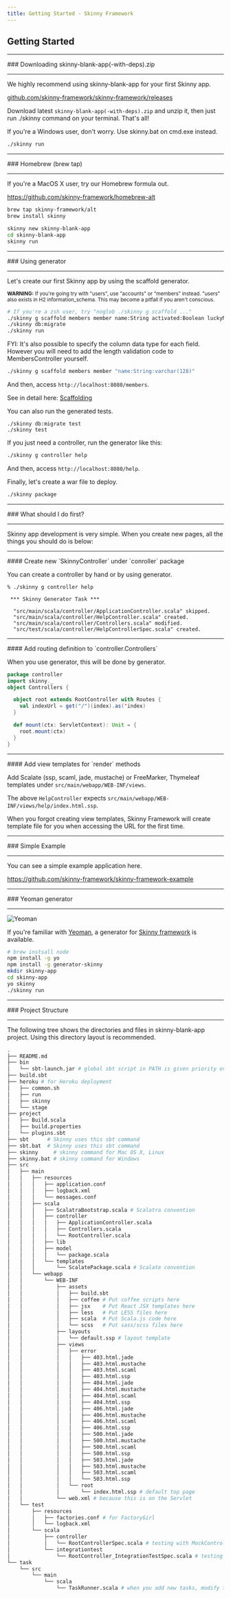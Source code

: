 ```yaml
---
title: Getting Started - Skinny Framework
---
```


## Getting Started

<hr/>
### Downloading skinny-blank-app(-with-deps).zip
<hr/>

We highly recommend using skinny-blank-app for your first Skinny app.

[github.com/skinny-framework/skinny-framework/releases](https://github.com/skinny-framework/skinny-framework/releases)

Download latest `skinny-blank-app(-with-deps).zip` and unzip it, then just run ./skinny command on your terminal. That's all!

If you're a Windows user, don't worry. Use skinny.bat on cmd.exe instead.

```sh
./skinny run
```

<hr/>
### Homebrew (brew tap)
<hr/>

If you're a MacOS X user, try our Homebrew formula out.

https://github.com/skinny-framework/homebrew-alt

```sh
brew tap skinny-framework/alt
brew install skinny

skinny new skinny-blank-app
cd skinny-blank-app
skinny run
```

<script type="text/javascript" src="https://asciinema.org/a/11426.js" id="asciicast-11426" async></script>

<hr/>
### Using generator
<hr/>

Let's create our first Skinny app by using the scaffold generator.

<small>
<b>WARNING:</b> If you're going try with "users", use "accounts" or "members" instead.
"users" also exists in H2 information_schema. This may become a pitfall if you aren't conscious.
</small>

```sh
# If you're a zsh user, try "noglob ./skinny g scaffold ..."
./skinny g scaffold members member name:String activated:Boolean luckyNumber:Option[Long] birthday:Option[LocalDate]
./skinny db:migrate
./skinny run
```

FYI: It's also possible to specify the column data type for each field. However you will need to add the length validation code to MembersController yourself.

```sh
./skinny g scaffold members member "name:String:varchar(128)"
```

And then, access `http://localhost:8080/members`.

See in detail here: [Scaffolding](/documentation/scaffolding.html)

You can also run the generated tests.

```
./skinny db:migrate test
./skinny test
```

If you just need a controller, run the generator like this:

```sh
./skinny g controller help
```

And then, access `http://localhost:8080/help`.

Finally, let's create a war file to deploy.

```sh
./skinny package
```

<hr/>
### What should I do first?
<hr/>

Skinny app development is very simple. When you create new pages, all the things you should do is below:

<hr/>
#### Create new `SkinnyController` under `conroller` package

You can create a controller by hand or by using generator.

```
% ./skinny g controller help

 *** Skinny Generator Task ***

  "src/main/scala/controller/ApplicationController.scala" skipped.
  "src/main/scala/controller/HelpController.scala" created.
  "src/main/scala/controller/Controllers.scala" modified.
  "src/test/scala/controller/HelpControllerSpec.scala" created.

```

<hr/>
#### Add routing definition to `controller.Controllers`

When you use generator, this will be done by generator. 


```scala
package controller
import skinny._
object Controllers {

  object root extends RootController with Routes {
    val indexUrl = get("/")(index).as('index)
  }

  def mount(ctx: ServletContext): Unit = {
    root.mount(ctx)
  }
}
```

<hr/>
#### Add view templates for `render` methods

Add Scalate (ssp, scaml, jade, mustache) or FreeMarker, Thymeleaf templates under `src/main/webapp/WEB-INF/views`.

The above `HelpController` expects `src/main/webapp/WEB-INF/views/help/index.html.ssp`.

When you forgot creating view templates, Skinny Framework will create template file for you when accessing the URL for the first time.

<hr/>
### Simple Example
<hr/>

You can see a simple example application here.

https://github.com/skinny-framework/skinny-framework-example


<hr/>
### Yeoman generator
<hr/>

![Yeoman](images/yeoman.png)

If you're familiar with [Yeoman](http://yeoman.io), a generator for [Skinny framework](https://github.com/skinny-framework/skinny-framework) is available.

```sh
# brew instsall node
npm install -g yo
npm install -g generator-skinny
mkdir skinny-app
cd skinny-app
yo skinny
./skinny run
```

<hr/>
### Project Structure
<hr/>

The following tree shows the directories and files in skinny-blank-app project. Using this directory layout is recommended.

```sh
.
├── README.md
├── bin
│   └── sbt-launch.jar # global sbt script in PATH is given priority over this
├── build.sbt
├── heroku # for Heroku deployment
│   ├── common.sh
│   ├── run
│   ├── skinny
│   └── stage
├── project
│   ├── Build.scala
│   ├── build.properties
│   └── plugins.sbt
├── sbt      # Skinny uses this sbt command
├── sbt.bat  # Skinny uses this sbt command
├── skinny     # skinny command for Mac OS X, Linux
├── skinny.bat # skinny command for Windows
├── src
│   ├── main
│   │   ├── resources
│   │   │   ├── application.conf
│   │   │   ├── logback.xml
│   │   │   └── messages.conf
│   │   ├── scala
│   │   │   ├── ScalatraBootstrap.scala # Scalatra convention
│   │   │   ├── controller
│   │   │   │   ├── ApplicationController.scala
│   │   │   │   ├── Controllers.scala
│   │   │   │   └── RootController.scala
│   │   │   ├── lib
│   │   │   ├── model
│   │   │   │   └── package.scala
│   │   │   └── templates
│   │   │       └── ScalatePackage.scala # Scalate convention
│   │   └── webapp
│   │       └── WEB-INF
│   │           ├── assets
│   │           │   ├── build.sbt
│   │           │   ├── coffee # Put coffee scripts here
│   │           │   ├── jsx    # Put React JSX templates here
│   │           │   ├── less   # Put LESS files here
│   │           │   ├── scala  # Put Scala.js code here
│   │           │   └── scss   # Put sass/scss files here
│   │           ├── layouts
│   │           │   └── default.ssp # layout template
│   │           ├── views
│   │           │   ├── error
│   │           │   │   ├── 403.html.jade
│   │           │   │   ├── 403.html.mustache
│   │           │   │   ├── 403.html.scaml
│   │           │   │   ├── 403.html.ssp
│   │           │   │   ├── 404.html.jade
│   │           │   │   ├── 404.html.mustache
│   │           │   │   ├── 404.html.scaml
│   │           │   │   ├── 404.html.ssp
│   │           │   │   ├── 406.html.jade
│   │           │   │   ├── 406.html.mustache
│   │           │   │   ├── 406.html.scaml
│   │           │   │   ├── 406.html.ssp
│   │           │   │   ├── 500.html.jade
│   │           │   │   ├── 500.html.mustache
│   │           │   │   ├── 500.html.scaml
│   │           │   │   ├── 500.html.ssp
│   │           │   │   ├── 503.html.jade
│   │           │   │   ├── 503.html.mustache
│   │           │   │   ├── 503.html.scaml
│   │           │   │   └── 503.html.ssp
│   │           │   └── root
│   │           │       └── index.html.ssp # default top page
│   │           └── web.xml # because this is on the Servlet
│   └── test
│       ├── resources
│       │   ├── factories.conf # for FactoryGirl
│       │   └── logback.xml
│       └── scala
│           ├── controller
│           │   └── RootControllerSpec.scala # testing with MockController
│           └── integrationtest
│               └── RootController_IntegrationTestSpec.scala # testing with embedded Jetty (scalatra-test)
└── task
    └── src
        └── main
            └── scala
                └── TaskRunner.scala # when you add new tasks, modify this code
```

